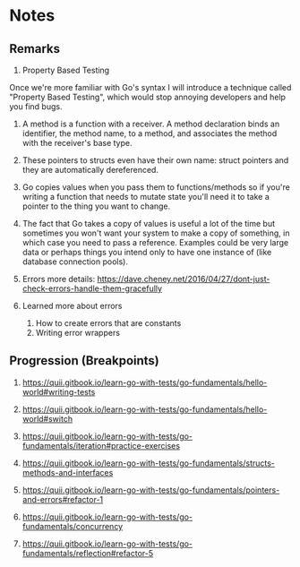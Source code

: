 # Notes

## Remarks

1. Property Based Testing

Once we're more familiar with Go's syntax I will introduce a technique called "Property Based Testing",
which would stop annoying developers and help you find bugs.

1. A method is a function with a receiver. A method declaration binds an identifier, the method name, to a method, and associates the method with the receiver's base type.

1. These pointers to structs even have their own name: struct pointers and they are automatically dereferenced.

1. Go copies values when you pass them to functions/methods so if you're writing a function that needs to mutate state you'll need it to take a pointer to the thing you want to change.

1. The fact that Go takes a copy of values is useful a lot of the time but sometimes you won't want your system to make a copy of something, in which case you need to pass a reference. Examples could be very large data or perhaps things you intend only to have one instance of (like database connection pools).

1. Errors more details: <https://dave.cheney.net/2016/04/27/dont-just-check-errors-handle-them-gracefully>

1. Learned more about errors
    1. How to create errors that are constants
    1. Writing error wrappers

## Progression (Breakpoints)

1. <https://quii.gitbook.io/learn-go-with-tests/go-fundamentals/hello-world#writing-tests>

1. <https://quii.gitbook.io/learn-go-with-tests/go-fundamentals/hello-world#switch>

1. <https://quii.gitbook.io/learn-go-with-tests/go-fundamentals/iteration#practice-exercises>

1. <https://quii.gitbook.io/learn-go-with-tests/go-fundamentals/structs-methods-and-interfaces>

1. <https://quii.gitbook.io/learn-go-with-tests/go-fundamentals/pointers-and-errors#refactor-1>

1. <https://quii.gitbook.io/learn-go-with-tests/go-fundamentals/concurrency>

1. <https://quii.gitbook.io/learn-go-with-tests/go-fundamentals/reflection#refactor-5>